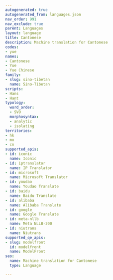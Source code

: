 ```yaml
---
autogenerated: true
autogenerated_from: languages.json
nav_order: 991
nav_exclude: true
parent: Languages
layout: language
title: Cantonese
description: Machine translation for Cantonese
codes:
- yue
names:
- Cantonese
- Yue
- Yue Chinese
family:
- slug: sino-tibetan
  name: Sino-Tibetan
scripts:
- Hans
- Hant
typology:
  word_order:
  - SVO
  morphosyntax:
  - analytic
  - isolating
territories:
- hk
- mo
- cn
supported_apis:
- id: iconic
  name: Iconic
- id: iptranslator
  name: IP Translator
- id: microsoft
  name: Microsoft Translator
- id: youdao
  name: Youdao Translate
- id: baidu
  name: Baidu Translate
- id: alibaba
  name: Alibaba Translate
- id: google
  name: Google Translate
- id: meta-nllb
  name: Meta NLLB-200
- id: niutrans
  name: Niutrans
supported_qe_apis:
- slug: modelfront
  id: modelfront
  name: ModelFront
seo:
  name: Machine translation for Cantonese
  type: Language

---
```



